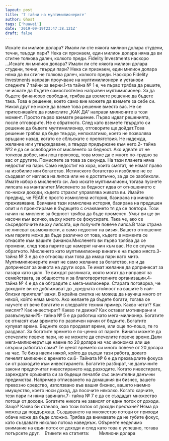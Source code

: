 ```yaml
---
layout: post
title: '7 тайни на мултимилионерите'
author: Ghost
tags: ['huawei']
date: '2019-09-19T23:47:38.121Z'
draft: false
---
```


Искате ли милион долара? Имали ли сте някога милион долара студени, течни, твърди пари? Нека си признаем, един милион долара няма да ви стигне толкова далеч, колкото преди. Fidelity Investments наскоро ...Искате ли милион долара? Имали ли сте някога милион долара студени, течни, твърди пари? Нека си признаем, един милион долара няма да ви стигне толкова далеч, колкото преди. Наскоро Fidelity Investments направи проучване на мултимилионери и установи следните 7 тайни за верни.1-та тайна № 1 е, че първо трябва да решите, че искате да бъдете самостоятелно направен мултимилионер. За да бъдете финансово свободни, трябва да вземете решение да бъдете така. Това е решение, което само вие можете да вземете за себе си. Никой друг не може да вземе това решение вместо вас. Не се притеснявайте да измислите „КАК ДА“ направи милионите в този момент. Просто първо вземате решение. Първо идват решенията, после отговорите. Не е обратното. След като вземете твърдото си решение да бъдете мултимилионер, отговорите ще дойдат.Това решение трябва да бъде твърдо, непоклатимо, което не позволява връщане назад, когато се сблъскате с препятствия. Не надежда, желание или утвърждаване, а твърдо придържане към него.2- тайна №2 е да се освободите от мисленето за бедност. Ако идвате от не толкова добре, или лош произход, това може да е много по-трудно за вас от другите. Помислете за това за секунда. На тази планета няма недостиг на пари. Само недостиг на хора, които смятат, че нямат право на изобилие или богатство. Истинското богатство и изобилие не се създават от нагласа на липса или не е достатъчно, за да се заобиколи. Имате избор в мисленето си. Ако искате мултимилиони, тогава пуснете липсата на манталитет.Мисленето за бедност идва от отношението с по-ниски доходи, където страхът управлява живота ви. Имайте предвид, че FEAR е просто измислена история, базирана на минало преживяване. Взимаме тази измислена история, базирана на предишен опит и я проектираме в бъдещето с очакването тя да се повтори. Този начин на мислене за бедност трябва да бъде променен. Умът ви ще ви насочи към всичко, върху което се фокусирате. Така че, ако се съсредоточите върху липсата, ще получите повече липса.В тази страна не липсват възможности, а само недостиг на визия. Вашето отношение към парите може да бъде различно от това, където в момента се отнасяте към вашите финанси.Мисленето ви първо трябва да се промени, след това парите ще намерят начин към вас. Не се случва обратното. Мисленето като мултимилионер винаги е на първо място.3- тайна № 3 е да се отнасяш към това да имаш пари като мито. Мултимилионерите имат не само желание за богатство, но и да допринесат за живота на други хора. Те имат желание да допринесат за пазара като цяло. Те виждат разликата, която могат да направят за семействата, за общността и за благотворителните организации.4- тайна № 4 е да се обградите с мега-милионери. Старата поговорка, че доходите ви се доближават до „средната стойност на вашите 5 най-близки приятели“ важи. В крайна сметка не можеш да научиш много от някой, който няма много. Ако желаете да бъдете богати, тогава се научете от вече богатите и следвайте техния пример. Какво четат? Как мислят? Как инвестират? Какво ги движи? Как остават мотивирани и развълнувани?5- тайна № 5 е да работиш като мега-милионер. Богатите се отнасят към времето по различен начин от бедните. Богатите купуват време. Бедните хора продават време, или още по-лошо, те го раздават. За богатите времето е по-ценно от парите. Винаги можете да спечелите повече пари, но не можете да спечелите повече време.Дали мега-милионерът ще наеме по 20 долара на час икономка или ще свърши работата сами? Те ценят времето си много повече от 20 долара на час. Те биха наели някой, който да върши тази работа, докато печелят милиони с времето си.6- Тайната № 6 е да прехвърлите фокуса си от разходите към инвестирането. Богатите разбират, че данъчните закони предпочитат инвестирането над разходите. Когато инвестирате, зареждате оръжията си за бъдещи печалби със значителни данъчни предимства. Например отписването на домашния ви бизнес, вашето превозно средство, използвано във вашия бизнес, вашето наемно имущество, което носи доход, да посочите няколко. Когато харчите, тези пари ги няма завинаги.7- тайна № 7 е да се създадат множество потоци от доходи. Богатите никога не зависят от един поток от доходи. Защо? Какво би станало, ако този поток от доходи пресъхне? Няма да можеш да поддържаш. Създаването на множество потоци от приходи обаче може да бъде сложно. Трябва да внимавате да не губите фокус, като създавате няколко потока наведнъж. Обърнете неделимо внимание на един поток от доходи и след като това е успешно, тогава потърсете друг.    Етикети на статията:        Милиони долара
